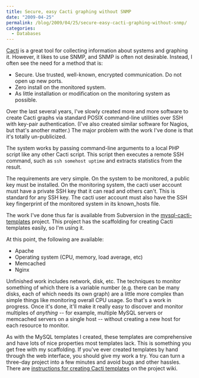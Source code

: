 ```yaml
---
title: Secure, easy Cacti graphing without SNMP
date: "2009-04-25"
permalink: /blog/2009/04/25/secure-easy-cacti-graphing-without-snmp/
categories:
  - Databases
---
```

[Cacti][1] is a great tool for collecting information about systems and graphing it. However, it likes to use SNMP, and SNMP is often not desirable. Instead, I often see the need for a method that is:

*   Secure. Use trusted, well-known, encrypted communication. Do not open up new ports.
*   Zero install on the monitored system.
*   As little installation or modification on the monitoring system as possible.

Over the last several years, I've slowly created more and more software to create Cacti graphs via standard POSIX command-line utilities over SSH with key-pair authentication. (I've also created similar software for Nagios, but that's another matter.) The major problem with the work I've done is that it's totally un-publicized.

The system works by passing command-line arguments to a local PHP script like any other Cacti script. This script then executes a remote SSH command, such as `ssh somehost uptime` and extracts statistics from the result.

The requirements are very simple. On the system to be monitored, a public key must be installed. On the monitoring system, the cacti user account must have a private SSH key that it can read and others can't. This is standard for any SSH key. The cacti user account must also have the SSH key fingerprint of the monitored system in its known_hosts file.

The work I've done thus far is available from Subversion in the [mysql-cacti-templates][2] project. This project has the scaffolding for creating Cacti templates easily, so I'm using it.

At this point, the following are available:

*   Apache
*   Operating system (CPU, memory, load average, etc)
*   Memcached
*   Nginx

Unfinished work includes network, disk, etc. The techniques to monitor something of which there is a variable number (e.g. there can be many disks, each of which needs its own graph) are a little more complex than simple things like monitoring overall CPU usage. So that's a work in progress. Once it's done, it'll make it really easy to discover and monitor multiples of *anything* -- for example, multiple MySQL servers or memcached servers on a single host -- without creating a new host for each resource to monitor.

As with the MySQL templates I created, these templates are comprehensive and have lots of nice properties most templates lack. This is something you get free with my scaffolding. If you've ever created templates by hand through the web interface, you should give my work a try. You can turn a three-day project into a few minutes and avoid bugs and other hassles. There are [instructions for creating Cacti templates][3] on the project wiki.

 [1]: http://www.cacti.net/
 [2]: http://code.google.com/p/mysql-cacti-templates
 [3]: http://code.google.com/p/mysql-cacti-templates/wiki/CreatingGraphs
